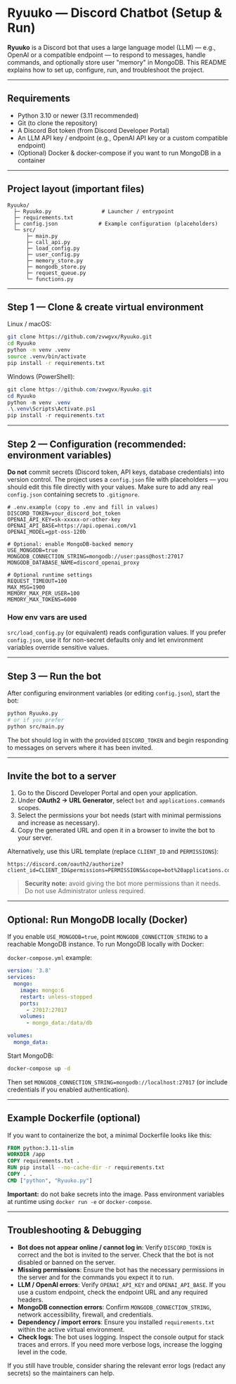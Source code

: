 # Ryuuko — Discord Chatbot (Setup & Run)

**Ryuuko** is a Discord bot that uses a large language model (LLM) — e.g., OpenAI or a compatible endpoint — to respond to messages, handle commands, and optionally store user "memory" in MongoDB. This README explains how to set up, configure, run, and troubleshoot the project.

---

## Requirements

* Python 3.10 or newer (3.11 recommended)
* Git (to clone the repository)
* A Discord Bot token (from Discord Developer Portal)
* An LLM API key / endpoint (e.g., OpenAI API key or a custom compatible endpoint)
* (Optional) Docker & docker-compose if you want to run MongoDB in a container

---

## Project layout (important files)

```
Ryuuko/
  ├─ Ryuuko.py                # Launcher / entrypoint
  ├─ requirements.txt
  ├─ config.json             # Example configuration (placeholders)
  └─ src/
      ├─ main.py
      ├─ call_api.py
      ├─ load_config.py
      ├─ user_config.py
      ├─ memory_store.py
      ├─ mongodb_store.py
      ├─ request_queue.py
      └─ functions.py
```

---

## Step 1 — Clone & create virtual environment

Linux / macOS:

```bash
git clone https://github.com/zvwgvx/Ryuuko.git
cd Ryuuko
python -m venv .venv
source .venv/bin/activate
pip install -r requirements.txt
```

Windows (PowerShell):

```powershell
git clone https://github.com/zvwgvx/Ryuuko.git
cd Ryuuko
python -m venv .venv
.\.venv\Scripts\Activate.ps1
pip install -r requirements.txt
```

---

## Step 2 — Configuration (recommended: environment variables)

**Do not** commit secrets (Discord token, API keys, database credentials) into version control. The project uses a `config.json` file with placeholders — you should edit this file directly with your values. Make sure to add any real `config.json` containing secrets to `.gitignore`.

```
# .env.example (copy to .env and fill in values)
DISCORD_TOKEN=your_discord_bot_token
OPENAI_API_KEY=sk-xxxxx-or-other-key
OPENAI_API_BASE=https://api.openai.com/v1
OPENAI_MODEL=gpt-oss-120b

# Optional: enable MongoDB-backed memory
USE_MONGODB=true
MONGODB_CONNECTION_STRING=mongodb://user:pass@host:27017
MONGODB_DATABASE_NAME=discord_openai_proxy

# Optional runtime settings
REQUEST_TIMEOUT=100
MAX_MSG=1900
MEMORY_MAX_PER_USER=100
MEMORY_MAX_TOKENS=6000
```

### How env vars are used

`src/load_config.py` (or equivalent) reads configuration values. If you prefer `config.json`, use it for non-secret defaults only and let environment variables override sensitive values.

---

## Step 3 — Run the bot

After configuring environment variables (or editing `config.json`), start the bot:

```bash
python Ryuuko.py
# or if you prefer
python src/main.py
```

The bot should log in with the provided `DISCORD_TOKEN` and begin responding to messages on servers where it has been invited.

---

## Invite the bot to a server

1. Go to the Discord Developer Portal and open your application.
2. Under **OAuth2 → URL Generator**, select `bot` and `applications.commands` scopes.
3. Select the permissions your bot needs (start with minimal permissions and increase as necessary).
4. Copy the generated URL and open it in a browser to invite the bot to your server.

Alternatively, use this URL template (replace `CLIENT_ID` and `PERMISSIONS`):

```
https://discord.com/oauth2/authorize?client_id=CLIENT_ID&permissions=PERMISSIONS&scope=bot%20applications.commands
```

> **Security note:** avoid giving the bot more permissions than it needs. Do not use Administrator unless required.

---

## Optional: Run MongoDB locally (Docker)

If you enable `USE_MONGODB=true`, point `MONGODB_CONNECTION_STRING` to a reachable MongoDB instance. To run MongoDB locally with Docker:

`docker-compose.yml` example:

```yaml
version: '3.8'
services:
  mongo:
    image: mongo:6
    restart: unless-stopped
    ports:
      - 27017:27017
    volumes:
      - mongo_data:/data/db

volumes:
  mongo_data:
```

Start MongoDB:

```bash
docker-compose up -d
```

Then set `MONGODB_CONNECTION_STRING=mongodb://localhost:27017` (or include credentials if you enabled authentication).

---

## Example Dockerfile (optional)

If you want to containerize the bot, a minimal Dockerfile looks like this:

```dockerfile
FROM python:3.11-slim
WORKDIR /app
COPY requirements.txt .
RUN pip install --no-cache-dir -r requirements.txt
COPY . .
CMD ["python", "Ryuuko.py"]
```

**Important:** do not bake secrets into the image. Pass environment variables at runtime using `docker run -e` or `docker-compose`.

---

## Troubleshooting & Debugging

* **Bot does not appear online / cannot log in**: Verify `DISCORD_TOKEN` is correct and the bot is invited to the server. Check that the bot is not disabled or banned on the server.
* **Missing permissions**: Ensure the bot has the necessary permissions in the server and for the commands you expect it to run.
* **LLM / OpenAI errors**: Verify `OPENAI_API_KEY` and `OPENAI_API_BASE`. If you use a custom endpoint, check the endpoint URL and any required headers.
* **MongoDB connection errors**: Confirm `MONGODB_CONNECTION_STRING`, network accessibility, firewall, and credentials.
* **Dependency / import errors**: Ensure you installed `requirements.txt` within the active virtual environment.
* **Check logs**: The bot uses logging. Inspect the console output for stack traces and errors. If you need more verbose logs, increase the logging level in the code.

If you still have trouble, consider sharing the relevant error logs (redact any secrets) so the maintainers can help.
